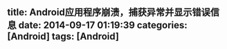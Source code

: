 title: Android应用程序崩溃，捕获异常并显示错误信息
date: 2014-09-17 01:19:39
categories: [Android]
tags: [Android]
---



